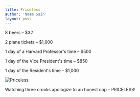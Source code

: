 ```yaml
---
title: Priceless
author: 'Noam Sain'
layout: post
---
```


8 beers – \$32

2 plane tickets – \$1,000

1 day of a Harvard Professor's time – \$500

1 day of the Vice President's time – \$850

1 day of the Resident's time – \$1,000

![Priceless](https://1.bp.blogspot.com/_8aN4krk1nsk/SphHyLvCfJI/AAAAAAAAAQM/xx-JtbLmEV0/s1600/priceless.jpg "Priceless")

Watching three crooks apologize to an honest cop – PRICELESS!
